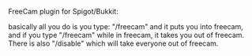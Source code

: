 FreeCam plugin for Spigot/Bukkit:

basically all you do is you type: "/freecam" and it puts you into freecam, and if you type "/freecam" while in freecam, it takes you out of freecam.
There is also "/disable" which will take everyone out of freecam.
